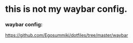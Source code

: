 # this is not my waybar config.

### waybar config:
https://github.com/Egosummiki/dotfiles/tree/master/waybar
